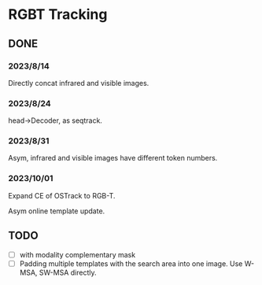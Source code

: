 # RGBT Tracking

## DONE

### 2023/8/14
Directly concat infrared and visible images. 

### 2023/8/24
head->Decoder, as seqtrack. 

### 2023/8/31
Asym, infrared and visible images have different token numbers. 


### 2023/10/01
Expand CE of OSTrack to RGB-T.  

Asym online template update. 


## TODO
- [ ] with modality complementary mask
- [ ] Padding multiple templates with the search area into one image. Use W-MSA, SW-MSA directly.
